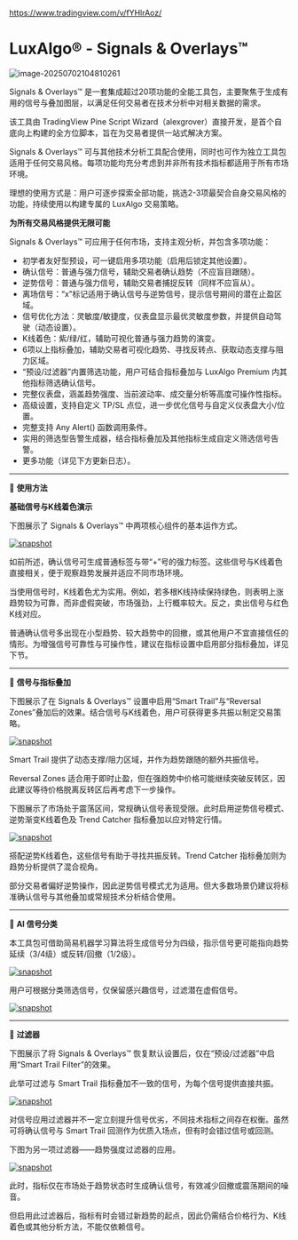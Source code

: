 https://www.tradingview.com/v/fYHlrAoz/

# LuxAlgo® - Signals & Overlays™

![image-20250702104810261](https://pkuxiaohou.oss-cn-beijing.aliyuncs.com/img/202507021048342.png)



Signals & Overlays™ 是一套集成超过20项功能的全能工具包，主要聚焦于生成有用的信号与叠加图层，以满足任何交易者在技术分析中对相关数据的需求。

该工具由 TradingView Pine Script Wizard（alexgrover）直接开发，是首个自底向上构建的全方位脚本，旨在为交易者提供一站式解决方案。

Signals & Overlays™ 可与其他技术分析工具配合使用，同时也可作为独立工具包适用于任何交易风格。每项功能均充分考虑到并非所有技术指标都适用于所有市场环境。

理想的使用方式是：用户可逐步探索全部功能，挑选2-3项最契合自身交易风格的功能，持续使用以构建专属的 LuxAlgo 交易策略。

**为所有交易风格提供无限可能**

Signals & Overlays™ 可应用于任何市场，支持主观分析，并包含多项功能：

- 初学者友好型预设，可一键启用多项功能（启用后锁定其他设置）。
- 确认信号：普通与强力信号，辅助交易者确认趋势（不应盲目跟随）。
- 逆势信号：普通与强力信号，辅助交易者捕捉反转（同样不应盲从）。
- 离场信号：“x”标记适用于确认信号与逆势信号，提示信号期间的潜在止盈区域。
- 信号优化方法：灵敏度/敏捷度，仪表盘显示最优灵敏度参数，并提供自动驾驶（动态设置）。
- K线着色：紫/绿/红，辅助可视化普通与强力趋势的演变。
- 6项以上指标叠加，辅助交易者可视化趋势、寻找反转点、获取动态支撑与阻力区域。
- “预设/过滤器”内置筛选功能，用户可结合指标叠加与 LuxAlgo Premium 内其他指标筛选确认信号。
- 完整仪表盘，涵盖趋势强度、当前波动率、成交量分析等高度可操作性指标。
- 高级设置，支持自定义 TP/SL 点位，进一步优化信号与自定义仪表盘大小/位置。
- 完整支持 Any Alert() 函数调用条件。
- 实用的筛选型告警生成器，结合指标叠加及其他指标生成自定义筛选信号告警。
- 更多功能（详见下方更新日志）。

---

🔶 **使用方法**

**基础信号与K线着色演示**

下图展示了 Signals & Overlays™ 中两项核心组件的基本运作方式。

[![snapshot](https://www.tradingview.com/x/hbBoe0n0/)](https://www.tradingview.com/x/hbBoe0n0/)

如前所述，确认信号可生成普通标签与带“+”号的强力标签。这些信号与K线着色直接相关，便于观察趋势发展并适应不同市场环境。

当使用信号时，K线着色尤为实用。例如，若多根K线持续保持绿色，则表明上涨趋势较为可靠，而非虚假突破，市场强劲，上行概率较大。反之，卖出信号与红色K线对应。

普通确认信号多出现在小型趋势、较大趋势中的回撤，或其他用户不宜直接信任的情形。为增强信号可靠性与可操作性，建议在指标设置中启用部分指标叠加，详见下节。

---

🔶 **信号与指标叠加**

下图展示了在 Signals & Overlays™ 设置中启用“Smart Trail”与“Reversal Zones”叠加后的效果。结合信号与K线着色，用户可获得更多共振以制定交易策略。

[![snapshot](https://www.tradingview.com/x/UqGdjtON/)](https://www.tradingview.com/x/UqGdjtON/)

Smart Trail 提供了动态支撑/阻力区域，并作为趋势跟随的额外共振信号。

Reversal Zones 适合用于即时止盈，但在强趋势中价格可能继续突破反转区，因此建议等待价格脱离反转区后再考虑下一步操作。

下图展示了市场处于震荡区间，常规确认信号表现受限。此时启用逆势信号模式、逆势渐变K线着色及 Trend Catcher 指标叠加以应对特定行情。

[![snapshot](https://www.tradingview.com/x/WELi2mKw/)](https://www.tradingview.com/x/WELi2mKw/)

搭配逆势K线着色，这些信号有助于寻找共振反转。Trend Catcher 指标叠加则为趋势分析提供了混合视角。

部分交易者偏好逆势操作，因此逆势信号模式尤为适用。但大多数场景仍建议将标准确认信号与其他叠加或常规技术分析结合使用。

---

🔶 **AI 信号分类**

本工具包可借助简易机器学习算法将生成信号分为四级，指示信号更可能指向趋势延续（3/4级）或反转/回撤（1/2级）。

[![snapshot](https://www.tradingview.com/x/9HjyB1IX/)](https://www.tradingview.com/x/9HjyB1IX/)

用户可根据分类筛选信号，仅保留感兴趣信号，过滤潜在虚假信号。

[![snapshot](https://www.tradingview.com/x/Bxz8QiLw/)](https://www.tradingview.com/x/Bxz8QiLw/)

---

🔶 **过滤器**

下图展示了将 Signals & Overlays™ 恢复默认设置后，仅在“预设/过滤器”中启用“Smart Trail Filter”的效果。

此举可过滤与 Smart Trail 指标叠加不一致的信号，为每个信号提供直接共振。

[![snapshot](https://www.tradingview.com/x/LdWyxY7K/)](https://www.tradingview.com/x/LdWyxY7K/)

对信号应用过滤器并不一定立刻提升信号优劣，不同技术指标之间存在权衡。虽然可将确认信号与 Smart Trail 回测作为优质入场点，但有时会错过信号或回测。

下图为另一项过滤器——趋势强度过滤器的应用。

[![snapshot](https://www.tradingview.com/x/fGfIfw96/)](https://www.tradingview.com/x/fGfIfw96/)

此时，指标仅在市场处于趋势状态时生成确认信号，有效减少回撤或震荡期间的噪音。

但启用此过滤器后，指标有时会错过新趋势的起点，因此仍需结合价格行为、K线着色或其他分析方法，不能仅依赖信号。








































